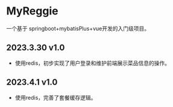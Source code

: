# MyReggie
一个基于 springboot+mybatisPlus+vue开发的入门级项目。
## 2023.3.30 v1.0
 - 使用redis，初步实现了用户登录和维护前端展示菜品信息的操作。
## 2023.4.1 v1.0
 - 使用redis，完善了套餐缓存逻辑。
